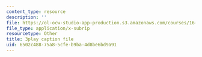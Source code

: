 ```yaml
---
content_type: resource
description: ''
file: https://ol-ocw-studio-app-production.s3.amazonaws.com/courses/16-660j-introduction-to-lean-six-sigma-methods-january-iap-2012/6502c48875a85cfeb9ba4d8be6bd9a91_8RlA0D6cjDc.vtt
file_type: application/x-subrip
resourcetype: Other
title: 3play caption file
uid: 6502c488-75a8-5cfe-b9ba-4d8be6bd9a91
---
```

